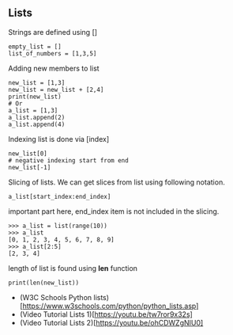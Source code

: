 ## Lists


Strings are defined using []


    empty_list = []
    list_of_numbers = [1,3,5]


Adding new members to list

    new_list = [1,3]
    new_list = new_list + [2,4]
    print(new_list)
    # Or
    a_list = [1,3]
    a_list.append(2)
    a_list.append(4)


Indexing list is done via [index]

    new_list[0]
    # negative indexing start from end
    new_list[-1]

Slicing of lists. We can get slices from list using following notation.

    a_list[start_index:end_index]

important part here, end_index item is not included in the slicing.


    >>> a_list = list(range(10))
    >>> a_list
    [0, 1, 2, 3, 4, 5, 6, 7, 8, 9]
    >>> a_list[2:5]
    [2, 3, 4]


length of list is found using **len** function


    print(len(new_list))


- (W3C Schools Python lists)[https://www.w3schools.com/python/python_lists.asp]
- (Video Tutorial Lists 1)[https://youtu.be/tw7ror9x32s]
- (Video Tutorial Lists 2)[https://youtu.be/ohCDWZgNIU0]


